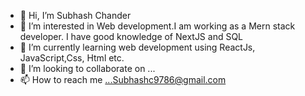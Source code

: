 - 👋 Hi, I’m Subhash Chander
- 👀 I’m interested in Web  development.I am working as a Mern stack developer. I have good knowledge of NextJS and SQL
- 🌱 I’m currently learning web development using ReactJs, JavaScript,Css, Html etc.
- 💞️ I’m looking to collaborate on ...
- 📫 How to reach me ...Subhashc9786@gmail.com

<!---
subhashc9786/subhashc9786 is a ✨ special ✨ repository because its `README.md` (this file) appears on your GitHub profile.
You can click the Preview link to take a look at your changes.
--->
